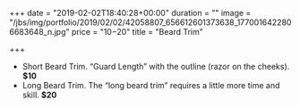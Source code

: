 +++
date = "2019-02-02T18:40:28+00:00"
duration = ""
image = "/jbs/img/portfolio/2019/02/02/42058807_656612601373638_1770016422806683648_n.jpg"
price = "$10-$20"
title = "Beard Trim"

+++
* Short Beard Trim. “Guard Length” with the outline (razor on the cheeks). **$10**
* Long Beard Trim. The “long beard trim” requires a little more time and skill. **$20**